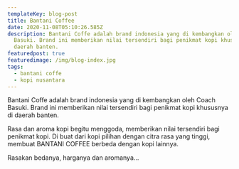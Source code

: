 ```yaml
---
templateKey: blog-post
title: Bantani Coffee
date: 2020-11-08T05:10:26.585Z
description: Bantani Coffe adalah brand indonesia yang di kembangkan oleh Coach
  Basuki. Brand ini memberikan nilai tersendiri bagi penikmat kopi khususnya di
  daerah banten.
featuredpost: true
featuredimage: /img/blog-index.jpg
tags:
  - bantani coffe
  - kopi nusantara
---
```

Bantani Coffe adalah brand indonesia yang di kembangkan oleh Coach Basuki. Brand ini memberikan nilai tersendiri bagi penikmat kopi khususnya di daerah banten.

Rasa dan aroma kopi begitu menggoda, memberikan nilai tersendiri bagi penikmat kopi. Di buat dari kopi pilihan dengan citra rasa yang tinggi, membuat  BANTANI COFFEE berbeda dengan kopi lainnya.

Rasakan bedanya, harganya dan aromanya...
